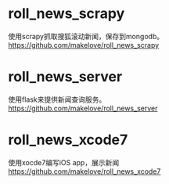 # roll_news_scrapy
使用scrapy抓取搜狐滚动新闻，保存到mongodb。
https://github.com/makelove/roll_news_scrapy
# roll_news_server
使用flask来提供新闻查询服务。
https://github.com/makelove/roll_news_server
# roll_news_xcode7
使用xocde7编写iOS app，展示新闻
https://github.com/makelove/roll_news_xcode7
